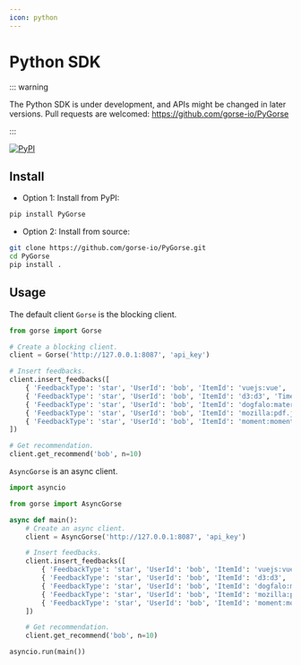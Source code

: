 ```yaml
---
icon: python
---
```

# Python SDK

::: warning

The Python SDK is under development, and APIs might be changed in later versions. Pull requests are welcomed: https://github.com/gorse-io/PyGorse

:::

[![PyPI](https://img.shields.io/pypi/v/pygorse)](https://pypi.org/project/PyGorse/)

## Install

- Option 1: Install from PyPI:

```bash
pip install PyGorse
```

- Option 2: Install from source:

```bash
git clone https://github.com/gorse-io/PyGorse.git
cd PyGorse
pip install .
```

## Usage

The default client `Gorse` is the blocking client.

```python
from gorse import Gorse

# Create a blocking client.
client = Gorse('http://127.0.0.1:8087', 'api_key')

# Insert feedbacks.
client.insert_feedbacks([
    { 'FeedbackType': 'star', 'UserId': 'bob', 'ItemId': 'vuejs:vue', 'Timestamp': '2022-02-24' },
    { 'FeedbackType': 'star', 'UserId': 'bob', 'ItemId': 'd3:d3', 'Timestamp': '2022-02-25' },
    { 'FeedbackType': 'star', 'UserId': 'bob', 'ItemId': 'dogfalo:materialize', 'Timestamp': '2022-02-26' },
    { 'FeedbackType': 'star', 'UserId': 'bob', 'ItemId': 'mozilla:pdf.js', 'Timestamp': '2022-02-27' },
    { 'FeedbackType': 'star', 'UserId': 'bob', 'ItemId': 'moment:moment', 'Timestamp': '2022-02-28' }
])

# Get recommendation.
client.get_recommend('bob', n=10)
```

`AsyncGorse` is an async client.

```python
import asyncio

from gorse import AsyncGorse

async def main():
    # Create an async client.
    client = AsyncGorse('http://127.0.0.1:8087', 'api_key')

    # Insert feedbacks.
    client.insert_feedbacks([
        { 'FeedbackType': 'star', 'UserId': 'bob', 'ItemId': 'vuejs:vue', 'Timestamp': '2022-02-24' },
        { 'FeedbackType': 'star', 'UserId': 'bob', 'ItemId': 'd3:d3', 'Timestamp': '2022-02-25' },
        { 'FeedbackType': 'star', 'UserId': 'bob', 'ItemId': 'dogfalo:materialize', 'Timestamp': '2022-02-26' },
        { 'FeedbackType': 'star', 'UserId': 'bob', 'ItemId': 'mozilla:pdf.js', 'Timestamp': '2022-02-27' },
        { 'FeedbackType': 'star', 'UserId': 'bob', 'ItemId': 'moment:moment', 'Timestamp': '2022-02-28' }
    ])

    # Get recommendation.
    client.get_recommend('bob', n=10)

asyncio.run(main())
```
